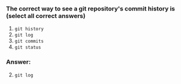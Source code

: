 ### The correct way to see a git repository's commit history is (select all correct answers)

1. `git history`
2. `git log`
3. `git commits`
4. `git status`


### Answer:
2. `git log`
